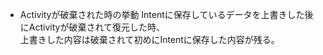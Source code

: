 * Activityが破棄された時の挙動
Intentに保存しているデータを上書きした後にActivityが破棄されて復元した時、  
上書きした内容は破棄されて初めにIntentに保存した内容が残る。
